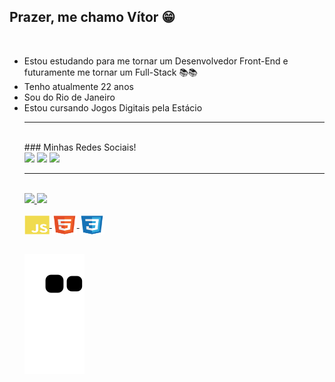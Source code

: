 ## Prazer, me chamo Vítor 😁
<br>
<ul>
  <li>
    Estou estudando para me tornar um Desenvolvedor Front-End e futuramente me tornar um Full-Stack 📚📚
  </li>
  <li>
    Tenho atualmente 22 anos
  </li>
  <li>
    Sou do Rio de Janeiro
  </li>
  <li>
    Estou cursando Jogos Digitais pela Estácio
  </li>
<hr>
 <br>
### Minhas Redes Sociais!
<div> 
  <a href="https://instagram.com/vitorfontolan" target="_blank"><img src="https://img.shields.io/badge/-Instagram-%23E4405F?style=for-the-badge&logo=instagram&logoColor=white" target="_blank"></a>
  <a href = "mailto:vitorfontolan@gmail.com"><img src="https://img.shields.io/badge/-Gmail-%23333?style=for-the-badge&logo=gmail&logoColor=white" target="_blank"></a>
  <a href="https://www.linkedin.com/in/vitorfontolan22" target="_blank"><img src="https://img.shields.io/badge/-LinkedIn-%230077B5?style=for-the-badge&logo=linkedin&logoColor=white" target="_blank"></a>
 
<hr>
<br>
 <div>
   <a href="https://github.com/vitorfontolan">
   <img height="160px" src="https://github-readme-stats.vercel.app/api?username=VitorFontolan&show_icons=true&theme=tokyonight&include_all_commits=true&count_private=true"/>
   <img height="140px" src="https://github-readme-stats.vercel.app/api/top-langs/?username=VitorFontolan&layout=compact&langs_count=6&theme=tokyonight"/>

</div>
<div style="display: inline_block"><br>
  <img align="center" alt="Js" height="30" width="40" src="https://raw.githubusercontent.com/devicons/devicon/master/icons/javascript/javascript-plain.svg">
  <img align="center" alt="HTML" height="30" width="40" src="https://raw.githubusercontent.com/devicons/devicon/master/icons/html5/html5-original.svg">
  <img align="center" alt="CSS" height="30" width="40" src="https://raw.githubusercontent.com/devicons/devicon/master/icons/css3/css3-original.svg">
</div>
 
 <br>

  ![Snake animation](https://github.com/VitorFontolan/VitorFontolan/blob/output/github-contribution-grid-snake.svg)

</div>
